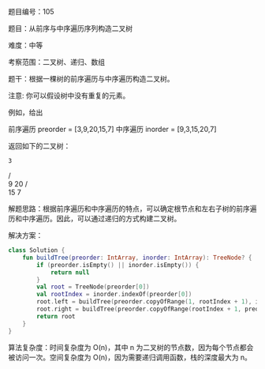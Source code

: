 题目编号：105

题目：从前序与中序遍历序列构造二叉树

难度：中等

考察范围：二叉树、递归、数组

题干：根据一棵树的前序遍历与中序遍历构造二叉树。

注意:
你可以假设树中没有重复的元素。

例如，给出

前序遍历 preorder = [3,9,20,15,7]
中序遍历 inorder = [9,3,15,20,7]

返回如下的二叉树：

    3
   / \
  9  20
    /  \
   15   7

解题思路：根据前序遍历和中序遍历的特点，可以确定根节点和左右子树的前序遍历和中序遍历。因此，可以通过递归的方式构建二叉树。

解决方案：

```kotlin
class Solution {
    fun buildTree(preorder: IntArray, inorder: IntArray): TreeNode? {
        if (preorder.isEmpty() || inorder.isEmpty()) {
            return null
        }
        val root = TreeNode(preorder[0])
        val rootIndex = inorder.indexOf(preorder[0])
        root.left = buildTree(preorder.copyOfRange(1, rootIndex + 1), inorder.copyOfRange(0, rootIndex))
        root.right = buildTree(preorder.copyOfRange(rootIndex + 1, preorder.size), inorder.copyOfRange(rootIndex + 1, inorder.size))
        return root
    }
}
```

算法复杂度：时间复杂度为 O(n)，其中 n 为二叉树的节点数，因为每个节点都会被访问一次。空间复杂度为 O(n)，因为需要递归调用函数，栈的深度最大为 n。